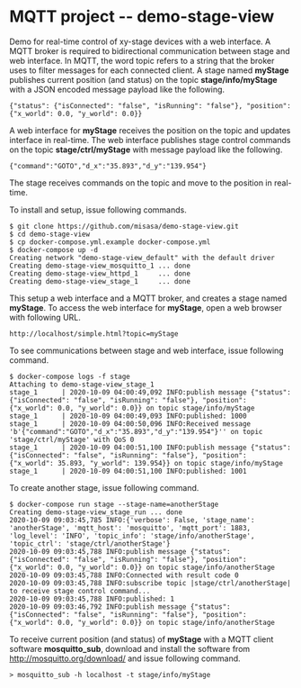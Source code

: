 # MQTT project -- demo-stage-view 

Demo for real-time control of xy-stage devices with a web interface. 
A MQTT broker is required to bidirectional communication between stage and web interface.
In MQTT, the word topic refers to a string that the broker uses to filter messages for each connected client. 
A stage named **myStage** publishes current position (and status) on the topic **stage/info/myStage** 
with a JSON encoded message payload like the following.

`{"status": {"isConnected": "false", "isRunning": "false"}, "position": {"x_world": 0.0, "y_world": 0.0}}`

A web interface for **myStage** receives the position on the topic and updates interface in real-time.
The web interface publishes stage control commands on the topic **stage/ctrl/myStage** with message payload like the following.

`{"command":"GOTO","d_x":"35.893","d_y":"139.954"}`

The stage receives commands on the topic and move to the position in real-time.

To install and setup, issue following commands.

    $ git clone https://github.com/misasa/demo-stage-view.git
    $ cd demo-stage-view
    $ cp docker-compose.yml.example docker-compose.yml
    $ docker-compose up -d
    Creating network "demo-stage-view_default" with the default driver
    Creating demo-stage-view_mosquitto_1 ... done
    Creating demo-stage-view_httpd_1     ... done
    Creating demo-stage-view_stage_1     ... done

This setup a web interface and a MQTT broker, and creates a stage named **myStage**.
To access the web interface for **myStage**, open a web browser with following URL. 

    http://localhost/simple.html?topic=myStage

To see communications between stage and web interface, issue following command. 

    $ docker-compose logs -f stage
    Attaching to demo-stage-view_stage_1
    stage_1      | 2020-10-09 04:00:49,092 INFO:publish message {"status": {"isConnected": "false", "isRunning": "false"}, "position": {"x_world": 0.0, "y_world": 0.0}} on topic stage/info/myStage
    stage_1      | 2020-10-09 04:00:49,093 INFO:published: 1000
    stage_1      | 2020-10-09 04:00:50,096 INFO:Received message 'b'{"command":"GOTO","d_x":"35.893","d_y":"139.954"}'' on topic 'stage/ctrl/myStage' with QoS 0
    stage_1      | 2020-10-09 04:00:51,100 INFO:publish message {"status": {"isConnected": "false", "isRunning": "false"}, "position": {"x_world": 35.893, "y_world": 139.954}} on topic stage/info/myStage
    stage_1      | 2020-10-09 04:00:51,100 INFO:published: 1001

To create another stage, issue following command.

    $ docker-compose run stage --stage-name=anotherStage
    Creating demo-stage-view_stage_run ... done
    2020-10-09 09:03:45,785 INFO:{'verbose': False, 'stage_name': 'anotherStage', 'mqtt_host': 'mosquitto', 'mqtt_port': 1883, 'log_level': 'INFO', 'topic_info': 'stage/info/anotherStage', 'topic_ctrl': 'stage/ctrl/anotherStage'}
    2020-10-09 09:03:45,788 INFO:publish message {"status": {"isConnected": "false", "isRunning": "false"}, "position": {"x_world": 0.0, "y_world": 0.0}} on topic stage/info/anotherStage
    2020-10-09 09:03:45,788 INFO:Connected with result code 0
    2020-10-09 09:03:45,788 INFO:subscribe topic |stage/ctrl/anotherStage| to receive stage control command...
    2020-10-09 09:03:45,788 INFO:published: 1
    2020-10-09 09:03:46,792 INFO:publish message {"status": {"isConnected": "false", "isRunning": "false"}, "position": {"x_world": 0.0, "y_world": 0.0}} on topic stage/info/anotherStage

To receive current position (and status) of **myStage** with a MQTT client software **mosquitto_sub**, download and install the software from http://mosquitto.org/download/ and issue following command. 

    > mosquitto_sub -h localhost -t stage/info/myStage
    
